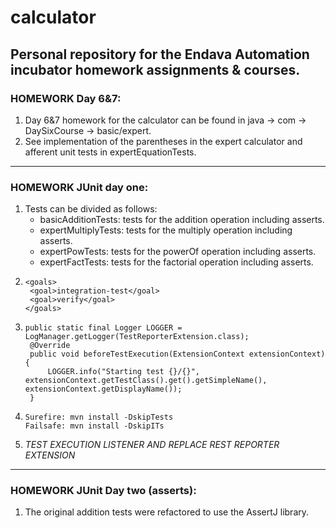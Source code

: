 # calculator

## Personal repository for the Endava Automation incubator homework assignments & courses.

### HOMEWORK Day 6&7:
 1. Day 6&7 homework for the calculator can be found in java -> com -> DaySixCourse -> basic/expert.
 2. See implementation of the parentheses in the expert calculator and afferent unit tests in expertEquationTests.

---

### HOMEWORK JUnit day one:
1. Tests can be divided as follows: 
   - basicAdditionTests: tests for the addition operation including asserts.
   - expertMultiplyTests: tests for the multiply operation including asserts.
   - expertPowTests: tests for the powerOf operation including asserts.
   - expertFactTests: tests for the factorial operation including asserts.
2. ```
   <goals>
    <goal>integration-test</goal>
    <goal>verify</goal>
   </goals>   
4. ```
   public static final Logger LOGGER = LogManager.getLogger(TestReporterExtension.class);
    @Override
    public void beforeTestExecution(ExtensionContext extensionContext) {
        LOGGER.info("Starting test {}/{}", extensionContext.getTestClass().get().getSimpleName(), extensionContext.getDisplayName());
    }
5. ```
   Surefire: mvn install -DskipTests
   Failsafe: mvn install -DskipITs
6. *TEST EXECUTION LISTENER AND REPLACE REST REPORTER EXTENSION*

---

### HOMEWORK JUnit Day two (asserts):
1. The original addition tests were refactored to use the AssertJ library.
